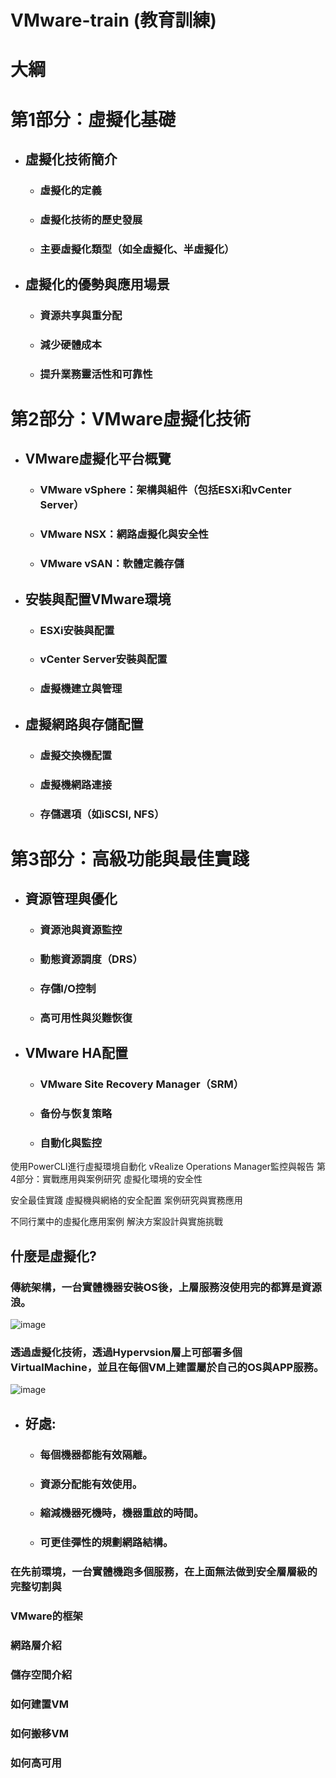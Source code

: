 # VMware-train (教育訓練)
# 大綱
# 第1部分：虛擬化基礎
- ## 虛擬化技術簡介
  - ### 虛擬化的定義
  - ### 虛擬化技術的歷史發展
  - ### 主要虛擬化類型（如全虛擬化、半虛擬化）
- ## 虛擬化的優勢與應用場景
  - ### 資源共享與重分配
  - ### 減少硬體成本
  - ### 提升業務靈活性和可靠性
# 第2部分：VMware虛擬化技術
- ## VMware虛擬化平台概覽
  - ### VMware vSphere：架構與組件（包括ESXi和vCenter Server）
  - ### VMware NSX：網路虛擬化與安全性
  - ### VMware vSAN：軟體定義存儲
- ## 安裝與配置VMware環境
  - ### ESXi安裝與配置
  - ### vCenter Server安裝與配置
  - ### 虛擬機建立與管理
- ## 虛擬網路與存儲配置
  - ### 虛擬交換機配置
  - ### 虛擬機網路連接
  - ### 存儲選項（如iSCSI, NFS）
# 第3部分：高級功能與最佳實踐
- ## 資源管理與優化
  - ### 資源池與資源監控
  - ### 動態資源調度（DRS）
  - ### 存儲I/O控制
  - ### 高可用性與災難恢復
- ## VMware HA配置
  - ### VMware Site Recovery Manager（SRM）
  - ### 备份与恢复策略
  - ### 自動化與監控

使用PowerCLI進行虛擬環境自動化
vRealize Operations Manager監控與報告
第4部分：實戰應用與案例研究
虛擬化環境的安全性

安全最佳實踐
虛擬機與網絡的安全配置
案例研究與實務應用

不同行業中的虛擬化應用案例
解決方案設計與實施挑戰
## **什麼是虛擬化?**
### 傳統架構，一台實體機器安裝OS後，上層服務沒使用完的都算是資源浪。
![image](https://github.com/Jerrychanglab/VMware-train/assets/39659664/955b2768-a72c-4842-b2f2-66642f2e709d)
### 透過虛擬化技術，透過Hypervsion層上可部署多個VirtualMachine，並且在每個VM上建置屬於自己的OS與APP服務。
![image](https://github.com/Jerrychanglab/VMware-train/assets/39659664/7591795f-3b6b-4f54-905c-58fa1e5d8250)
- ## 好處:
  - ### 每個機器都能有效隔離。
  - ### 資源分配能有效使用。
  - ### 縮減機器死機時，機器重啟的時間。
  - ### 可更佳彈性的規劃網路結構。

### 在先前環境，一台實體機跑多個服務，在上面無法做到安全層層級的完整切割與
### VMware的框架
### 網路層介紹
### 儲存空間介紹
### 如何建置VM
### 如何搬移VM
### 如何高可用
